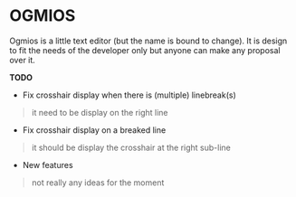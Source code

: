 # OGMIOS

Ogmios is a little text editor (but the name is bound to change).
It is design to fit the needs of the developer only but anyone can make any proposal over it.

**TODO**
- Fix crosshair display when there is (multiple) linebreak(s)
> it need to be display on the right line
- Fix crosshair display on a breaked line
> it should be display the crosshair at the right sub-line
- New features
> not really any ideas for the moment
